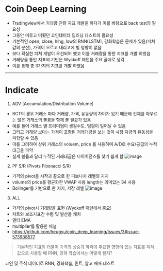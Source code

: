 # Coin Deep Learning
- Tradingview에서 거래량 관련 지표 개발을 하다가 이를 바탕으로 back test의 필요성
- 그동안 미루고 미뤘던 코인데이터 딥러닝 테스트의 필요성 
- 기본적인 open, close, hihg, low의 RNN(LSTM), 강화학습은 문제가 있음(피쳐값의 분산), 가격이 오르고 내리고에 별 영향이 없음 
- 보다 확실한 피쳐 개발이 우선되어 했고 이를 거래량을 통한 지표를 개발 하였음 
- 거래량을 통안 지표의 기반은 Wyckoff 패턴을 주요 골자로 생각 
- 이를 통해 총 3가지의 지표를 개발 하였음 

---

# Indicate
1. ADV (Accumulation/Distribution Volume)
- BCT의 경우 거래소 마다 거래량, 가격, 유동량의 차이가 있기 때문에 전체를 아우르는 많은 거래소의 볼륨을 함께 볼 필요가 있음 
- 예를 들어 거래소 별 프리미엄이 생길수도, 덤핑이 일어날 수 있음 
- 그리고 거래량 보다는 가격이 포함된 거래대금을 보는 것이 시장 자금의 유동성을 파학할 수 있음
- 이를 고려하여 상위 거래소의 voluem, price 를 사용하여 A/D로 수요/공급의 누적 대금을 파악 
- 실제 볼륨과 달리 누적된 거래대금은 다이버전스를 찾기 쉽게 함 
  ![image](https://user-images.githubusercontent.com/60495142/75671276-bb5b7c80-5cc1-11ea-9136-e9380b455e86.png)

2. PF S/R (Pivots Fibonacci S/R)
- 가격의 pivot을 시작과 끝으로 한 피보나치 레벨의 지지
- volume의 price를 평균화한 VWAP 사용 length는 의미있는 34 사용
- Bollinger를 기반으로 한 지지, 저장 레벨 
  ![image](https://user-images.githubusercontent.com/60495142/75675801-38d7ba80-5ccb-11ea-966f-daa47fe0c6d6.png)

3. ALL
- 가격의 pivot시 거래량을 표현 (Wyckoff 패턴에서 중요)
- 차트와 보조지표간 수렴 및 발산을 캐치
- 멀티 EMA
- multiplier를 활용한 채널
- https://github.com/heugyu/coin_deep_learning/issues/3#issue-573938577
  
> 기본적인 지표와 더불어 가격의 상승과 하락에 주요한 영향이 있는 지표를 피쳐 값으로 사용할 때 RNN, 강화 학습에서는 어떻게 될지?
 
코인 및 주식 데이터로 RNN, 강화학습, 퀀트, 알고 매매 테스트 
